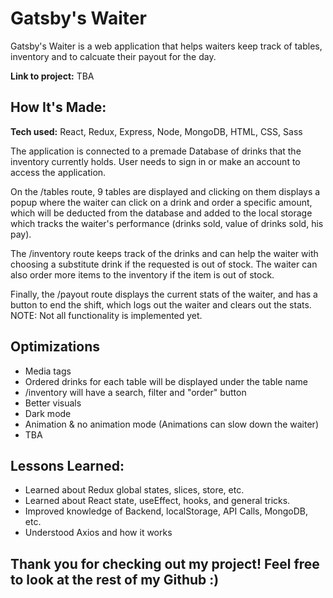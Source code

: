 # Gatsby's Waiter
Gatsby's Waiter is a web application that helps waiters keep track of tables, inventory and to calcuate their payout for the day.

**Link to project:** TBA

## How It's Made:

**Tech used:** React, Redux, Express, Node, MongoDB, HTML, CSS, Sass

The application is connected to a premade Database of drinks that the inventory currently holds. User needs to sign in or make an account to access the application. 

On the /tables route, 9 tables are displayed and clicking on them displays a popup where the waiter can click on a drink and order a specific amount, which 
will be deducted from the database and added to the local storage which tracks the waiter's performance (drinks sold, value of drinks sold, his pay).

The /inventory route keeps track of the drinks and can help the waiter with choosing a substitute drink if the requested is out of stock. The waiter can also order more
items to the inventory if the item is out of stock. 

Finally, the /payout route displays the current stats of the waiter, and has a button to end the shift,
which logs out the waiter and clears out the stats. NOTE: Not all functionality is implemented yet.

## Optimizations

- Media tags
- Ordered drinks for each table will be displayed under the table name
- /inventory will have a search, filter and "order" button
- Better visuals
- Dark mode
- Animation & no animation mode (Animations can slow down the waiter)
- TBA

## Lessons Learned:

- Learned about Redux global states, slices, store, etc.
- Learned about React state, useEffect, hooks, and general tricks.
- Improved knowledge of Backend, localStorage, API Calls, MongoDB, etc.
- Understood Axios and how it works


## Thank you for checking out my project! Feel free to look at the rest of my Github :)

